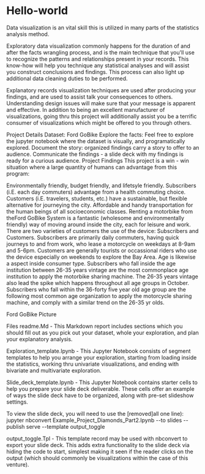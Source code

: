 # Hello-world
Data visualization is an vital skill this is utilized in many parts of the statistics analysis method.

Exploratory data visualization commonly happens for the duration of and after the facts wrangling process, and is the main technique that you'll use to recognize the patterns and relationships present in your records. This know-how will help you technique any statistical analyses and will assist you construct conclusions and findings. This process can also light up additional data cleaning duties to be performed.

Explanatory records visualization techniques are used after producing your findings, and are used to assist talk your consequences to others. Understanding design issues will make sure that your message is apparent and effective. In addition to being an excellent manufacturer of visualizations, going thru this project will additionally assist you be a terrific consumer of visualizations which might be offered to you through others.


Project Details
Dataset: Ford GoBike
Explore the facts: Feel free to explore the jupyter notebook where the dataset is visually, and programatically explored.
Document the story: organized findings carry a story to offer to an audience.
Communicate the findings - a slide deck with my findings is ready for a curious audience.
Project Findings
This project is a win - win situation where a large quantity of humans can advantage from this program:

Environmentally friendly, budget friendly, and lifetsyle friendly.
Subscribers (i.E. each day commuters) advantage from a health commuting choice.
Customers (i.E. travelers, students, etc.) have a sustainable, but flexible alternative for journeying the city.
Affordable and handy transportation for the human beings of all socioeconomic classes.
Renting a motorbike from theFord GoBike System is a fantastic (wholesome and environmentally friendly) way of moving around inside the city, each for leisure and work.
There are two varieties of customers the use of the device: Subscribers and Customers. Subscribers are primarily daily commuters, having quick journeys to and from work, who lease a motorcycle on weekdays at 8-9am and 5-6pm. Customers are generally tourists or occassional riders who use the device especially on weekends to explore the Bay Area. Age is likewise a aspect inside consumer type. Subscribers who fall inside the age institution between 26-35 years vintage are the most commonplace age institution to apply the motorbike sharing machine. The 26-35 years vintage also lead the spike which happens throughout all age groups in October. Subscribers who fall within the 36-forty five year old age group are the following most common age organization to apply the motorcycle sharing machine, and comply with a similar trend on the 26-35 yr olds.

Ford GoBike Picture

Files
readme.Md - This Markdown report includes sections which you should fill out as you pick out your dataset, whole your exploration, and plan your explanatory analysis.

Exploration_template.Ipynb - This Jupyter Notebook consists of segment templates to help you arrange your exploration, starting from loading inside the statistics, working thru univariate visualizations, and ending with bivariate and multivariate exploration.

Slide_deck_template.Ipynb - This Jupyter Notebook contains starter cells to help you prepare your slide deck deliverable. These cells offer an example of ways the slide deck have to be organized, along with pre-set slideshow settings.

To view the slide deck, you will need to use the [removed]all one line): jupyter nbconvert Example_Project_Diamonds_Part2.Ipynb --to slides --publish serve --template output_toggle

output_toggle.Tpl - This template record may be used with nbconvert to export your slide deck. This adds extra functionality to the slide deck via hiding the code to start, simplest making it seen if the reader clicks on the output (which should commonly be visualizations within the case of this venture).
